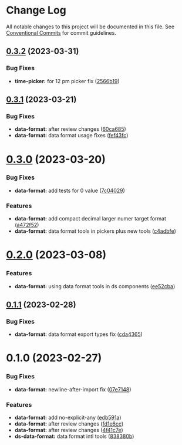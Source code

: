 # Change Log

All notable changes to this project will be documented in this file.
See [Conventional Commits](https://conventionalcommits.org) for commit guidelines.

## [0.3.2](https://github.com/Synerise/synerise-design/compare/@synerise/ds-data-format@0.3.1...@synerise/ds-data-format@0.3.2) (2023-03-31)


### Bug Fixes

* **time-picker:** for 12 pm picker fix ([2566b19](https://github.com/Synerise/synerise-design/commit/2566b190a194b095bbe6e4a12a883ef8fd183422))





## [0.3.1](https://github.com/Synerise/synerise-design/compare/@synerise/ds-data-format@0.3.0...@synerise/ds-data-format@0.3.1) (2023-03-21)


### Bug Fixes

* **data-format:** after review changes ([60ca685](https://github.com/Synerise/synerise-design/commit/60ca68551cf3724aebe4c5787bc0d02bb58ac1bf))
* **data-format:** data format usage fixes ([fef43fc](https://github.com/Synerise/synerise-design/commit/fef43fce8a04a28caddbb7b4dbd68126013ee58d))





# [0.3.0](https://github.com/Synerise/synerise-design/compare/@synerise/ds-data-format@0.2.0...@synerise/ds-data-format@0.3.0) (2023-03-20)


### Bug Fixes

* **data-format:** add tests for 0 value ([7c04029](https://github.com/Synerise/synerise-design/commit/7c040297fb03140497b082741a88a6081520730a))


### Features

* **data-format:** add compact decimal larger numer target format ([a472f52](https://github.com/Synerise/synerise-design/commit/a472f5202b64eb0f6d66f36e5013af67003c44af))
* **data-format:** data format tools in pickers plus new tools ([c4adbfe](https://github.com/Synerise/synerise-design/commit/c4adbfe563af93f9daffc7e0b327098432c5e31e))





# [0.2.0](https://github.com/Synerise/synerise-design/compare/@synerise/ds-data-format@0.1.1...@synerise/ds-data-format@0.2.0) (2023-03-08)


### Features

* **data-format:** using data format tools in ds components ([ee52cba](https://github.com/Synerise/synerise-design/commit/ee52cbac5e798e048722aefb2e47a7058e0f4c9c))





## [0.1.1](https://github.com/Synerise/synerise-design/compare/@synerise/ds-data-format@0.1.0...@synerise/ds-data-format@0.1.1) (2023-02-28)


### Bug Fixes

* **data-format:** data format export types fix ([cda4365](https://github.com/Synerise/synerise-design/commit/cda4365a5178d21f42571c45296e97a16f1bb7c1))





# 0.1.0 (2023-02-27)


### Bug Fixes

* **data-format:** newline-after-import fix ([07e7148](https://github.com/Synerise/synerise-design/commit/07e7148667869706b170afeb8faa9f0128525618))


### Features

* **data-format:** add no-explicit-any ([edb591a](https://github.com/Synerise/synerise-design/commit/edb591ad7731159e0cce8b3049dea2cd9a947754))
* **data-format:** after review changes ([fd1e6cc](https://github.com/Synerise/synerise-design/commit/fd1e6ccbbfbbafa67f6d5e310a73ae64a029155e))
* **data-format:** after review changes ([4f41c7e](https://github.com/Synerise/synerise-design/commit/4f41c7e64b8d4b2f3d29a2639f38f897b942c53c))
* **ds-data-format:** data format intl tools ([838380b](https://github.com/Synerise/synerise-design/commit/838380b89956c37ff0e54b6be93f68aae03f1e1b))
